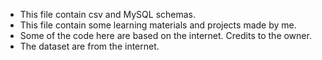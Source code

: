 - This file contain csv and MySQL schemas.
- This file contain some learning materials and projects made by me.
- Some of the code here are based on the internet. Credits to the owner.
- The dataset are from the internet.
